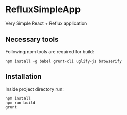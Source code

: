 # RefluxSimpleApp
Very Simple React + Reflux application

## Necessary tools
Following npm tools are required for build:
```
npm install -g babel grunt-cli uglify-js browserify
```

## Installation
Inside project directory run:
```
npm install
npm run build
grunt
```

